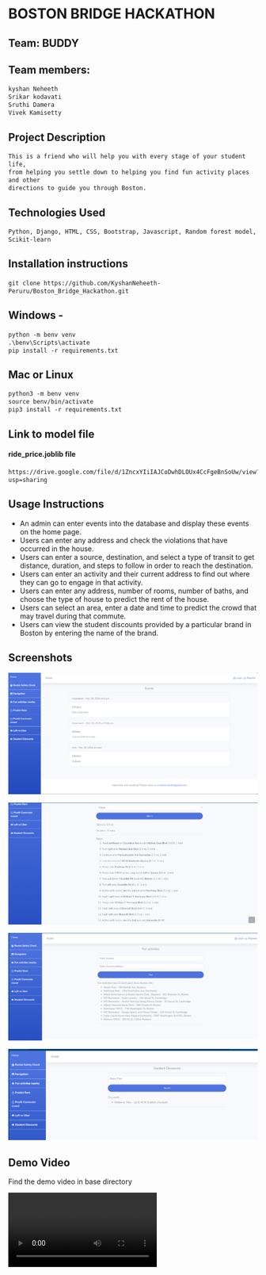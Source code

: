 # BOSTON BRIDGE HACKATHON
## Team: BUDDY

## Team members:
	kyshan Neheeth
	Srikar kodavati
    Sruthi Damera
    Vivek Kamisetty
 
## Project Description
    This is a friend who will help you with every stage of your student life,
    from helping you settle down to helping you find fun activity places and other
    directions to guide you through Boston.

## Technologies Used
    Python, Django, HTML, CSS, Bootstrap, Javascript, Random forest model, Scikit-learn


## Installation instructions
	git clone https://github.com/KyshanNeheeth-Peruru/Boston_Bridge_Hackathon.git

## Windows -
    python -m benv venv
    .\benv\Scripts\activate
    pip install -r requirements.txt

## Mac or Linux
	python3 -m benv venv
    source benv/bin/activate
	pip3 install -r requirements.txt


## Link to model file
#### ride_price.joblib file
	https://drive.google.com/file/d/1ZncxYIiIAJCoDwhDLOUx4CcFgeBnSoUw/view?usp=sharing


## Usage Instructions
- An admin can enter events into the database and display these events on the home page.
- Users can enter any address and check the violations that have occurred in the house.
- Users can enter a source, destination, and select a type of transit to get distance, duration, and steps to follow in order to reach the destination.
- Users can enter an activity and their current address to find out where they can go to engage in that activity.
- Users can enter any address, number of rooms, number of baths, and choose the type of house to predict the rent of the house.
- Users can select an area, enter a date and time to predict the crowd that may travel during that commute.
- Users can view the student discounts provided by a particular brand in Boston by entering the name of the brand.

## Screenshots

![alt text](image.png)

![alt text](image-1.png)

![alt text](image-2.png)

![alt text](image-3.png)

## Demo Video

Find the demo video in base directory

<video controls src="Home and 22 more pages - Personal - Microsoft​ Edge 2024-02-18 18-51-17.mp4" title="Title"></video>


